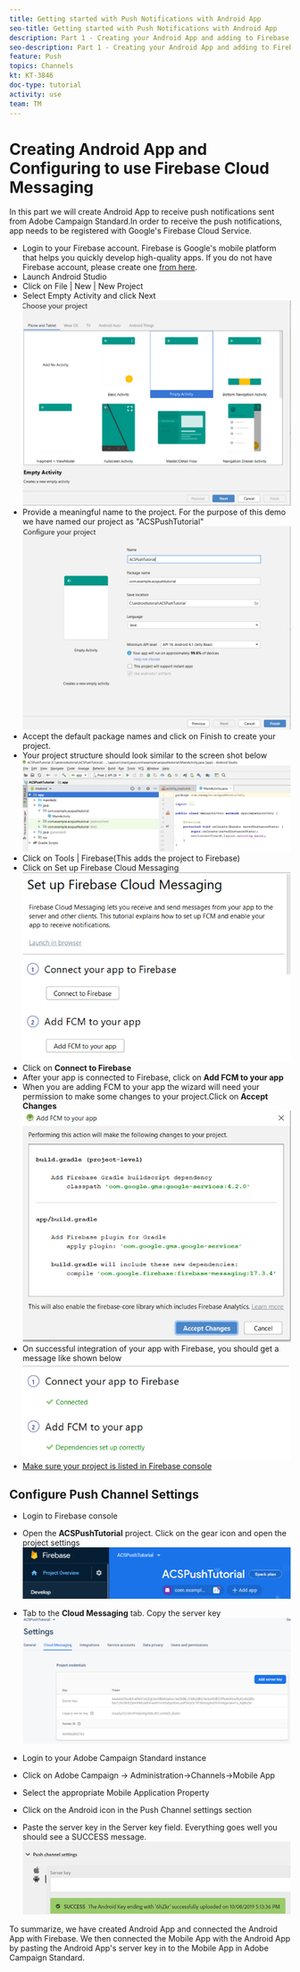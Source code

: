 ```yaml
---
title: Getting started with Push Notifications with Android App
seo-title: Getting started with Push Notifications with Android App
description: Part 1 - Creating your Android App and adding to Firebase. 
seo-description: Part 1 - Creating your Android App and adding to Firebase
feature: Push
topics: Channels
kt: KT-3846
doc-type: tutorial
activity: use
team: TM
---
```


# Creating Android App and Configuring to use Firebase Cloud Messaging

In this part we will create Android App to receive push notifications sent from Adobe Campaign Standard.In order to receive the push notifications, app needs to be registered with Google's Firebase Cloud Service.

* Login to your Firebase account. Firebase is Google's mobile platform that helps you quickly develop high-quality apps. If you do not have Firebase account, please create one [from here](https://firebase.google.com).
* Launch Android Studio
* Click on File | New | New Project
* Select Empty Activity and click Next
 ![android-project](assets/android-project.PNG)
* Provide a meaningful name to the project. For the purpose of this demo we have named our project as "ACSPushTutorial"
 ![android-project-configuration](assets/android-project-configuration.PNG)
* Accept the default package names and click on Finish to create your project.
* Your project structure should look similar to the screen shot below
 ![android-project-structure](assets/android-project-structure.PNG)
* Click on Tools | Firebase(This adds the project to Firebase)
* Click on Set up Firebase Cloud Messaging
 ![setup firebase](assets/android-project-firebase-messaging.PNG)
* Click on **Connect to Firebase**
* After your app is connected to Firebase, click on **Add FCM to your app**
* When you are adding FCM to your app the wizard will need your permission to make some changes to your project.Click on **Accept Changes**
 ![add-fcm-to-your-app](assets/firebase-add-fcm-to-app.PNG)
* On successful integration of your app with Firebase, you should get a message like shown below
 ![fcm-successfull](assets/android-firebase-success.PNG)
* [Make sure your project is listed in Firebase console](https://console.firebase.google.com/)

## Configure Push Channel Settings

* Login to Firebase console
* Open the **ACSPushTutorial** project. Click on the gear icon and open the project settings 
 ![project-settings](assets/firebase-project-settings.PNG)

* Tab to the **Cloud Messaging** tab. Copy the server key
 ![server-key](assets/firebase-server-key.PNG)
* Login to your Adobe Campaign Standard instance
* Click on Adobe Campaign -> Administration->Channels->Mobile App
* Select the appropriate Mobile Application Property
* Click on the Android icon in the Push Channel settings section
* Paste the server key in the Server key field. Everything goes well you should see a SUCCESS message.
![push-channel-settings](assets/push-channel-settings.PNG)

To summarize, we have created Android App and connected the Android App with Firebase. We then connected the Mobile App with the Android App by pasting the Android App's server key in to the Mobile App in Adobe Campaign Standard.
